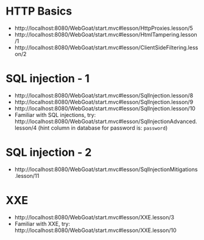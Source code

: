 # HTTP Basics

- http://localhost:8080/WebGoat/start.mvc#lesson/HttpProxies.lesson/5
- http://localhost:8080/WebGoat/start.mvc#lesson/HtmlTampering.lesson/1
- http://localhost:8080/WebGoat/start.mvc#lesson/ClientSideFiltering.lesson/2

# SQL injection - 1

- http://localhost:8080/WebGoat/start.mvc#lesson/SqlInjection.lesson/8
- http://localhost:8080/WebGoat/start.mvc#lesson/SqlInjection.lesson/9
- http://localhost:8080/WebGoat/start.mvc#lesson/SqlInjection.lesson/10
- Familiar with SQL injections, try: http://localhost:8080/WebGoat/start.mvc#lesson/SqlInjectionAdvanced.lesson/4
  (hint column in database for password is: `password`)

# SQL injection - 2

- http://localhost:8080/WebGoat/start.mvc#lesson/SqlInjectionMitigations.lesson/11

# XXE

- http://localhost:8080/WebGoat/start.mvc#lesson/XXE.lesson/3
- Familiar with XXE, try: http://localhost:8080/WebGoat/start.mvc#lesson/XXE.lesson/10
